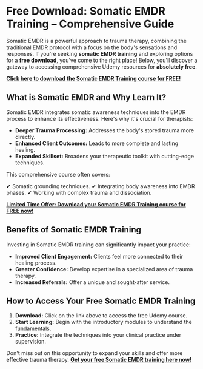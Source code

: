 # Free Download: Somatic EMDR Training – Comprehensive Guide

Somatic EMDR is a powerful approach to trauma therapy, combining the traditional EMDR protocol with a focus on the body's sensations and responses. If you're seeking **somatic EMDR training** and exploring options for a **free download**, you've come to the right place! Below, you'll discover a gateway to accessing comprehensive Udemy resources for **absolutely free**.

[**Click here to download the Somatic EMDR Training course for FREE!**](https://udemywork.com/somatic-emdr-training)

## What is Somatic EMDR and Why Learn It?

Somatic EMDR integrates somatic awareness techniques into the EMDR process to enhance its effectiveness. Here's why it's crucial for therapists:

*   **Deeper Trauma Processing:** Addresses the body's stored trauma more directly.
*   **Enhanced Client Outcomes:** Leads to more complete and lasting healing.
*   **Expanded Skillset:** Broadens your therapeutic toolkit with cutting-edge techniques.

This comprehensive course often covers:

✔ Somatic grounding techniques.
✔ Integrating body awareness into EMDR phases.
✔ Working with complex trauma and dissociation.

[**Limited Time Offer: Download your Somatic EMDR Training course for FREE now!**](https://udemywork.com/somatic-emdr-training)

## Benefits of Somatic EMDR Training

Investing in Somatic EMDR training can significantly impact your practice:

*   **Improved Client Engagement:** Clients feel more connected to their healing process.
*   **Greater Confidence:** Develop expertise in a specialized area of trauma therapy.
*   **Increased Referrals:** Offer a unique and sought-after service.

## How to Access Your Free Somatic EMDR Training

1.  **Download:** Click on the link above to access the free Udemy course.
2.  **Start Learning:** Begin with the introductory modules to understand the fundamentals.
3.  **Practice:** Integrate the techniques into your clinical practice under supervision.

Don't miss out on this opportunity to expand your skills and offer more effective trauma therapy. [**Get your free Somatic EMDR training here now!**](https://udemywork.com/somatic-emdr-training)
